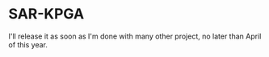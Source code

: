 # SAR-KPGA
I'll release it as soon as I'm done with many other project, no later than April of this year.
